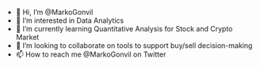 - 👋 Hi, I’m @MarkoGonvil
- 👀 I’m interested in Data Analytics
- 🌱 I’m currently learning Quantitative Analysis for Stock and Crypto Market
- 💞️ I’m looking to collaborate on tools to support buy/sell decision-making
- 📫 How to reach me @MarkoGonvil on Twitter
